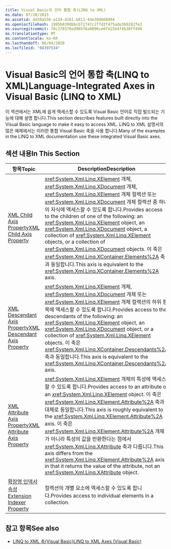 ```yaml
---
title: Visual Basic의 언어 통합 축(LINQ to XML)
ms.date: 07/20/2015
ms.assetid: d450a556-a134-4261-b011-44e399660894
ms.openlocfilehash: 1995b0390bbcb71747c2ffd3f475ade360282fe3
ms.sourcegitcommit: f8c270376ed905f6a8896ce0fe25b4f4b38ff498
ms.translationtype: MT
ms.contentlocale: ko-KR
ms.lasthandoff: 06/04/2020
ms.locfileid: "84397534"
---
```

# <a name="language-integrated-axes-in-visual-basic-linq-to-xml"></a><span data-ttu-id="92820-102">Visual Basic의 언어 통합 축(LINQ to XML)</span><span class="sxs-lookup"><span data-stu-id="92820-102">Language-Integrated Axes in Visual Basic (LINQ to XML)</span></span>
<span data-ttu-id="92820-103">이 섹션에서는 XML에 쉽게 액세스할 수 있도록 Visual Basic 언어로 직접 빌드되는 기능에 대해 설명 합니다.</span><span class="sxs-lookup"><span data-stu-id="92820-103">This section describes features built directly into the Visual Basic language to make it easy to access XML.</span></span> <span data-ttu-id="92820-104">LINQ to XML 설명서의 많은 예제에서는 이러한 통합 Visual Basic 축을 사용 합니다.</span><span class="sxs-lookup"><span data-stu-id="92820-104">Many of the examples in the LINQ to XML documentation use these integrated Visual Basic axes.</span></span>  
  
## <a name="in-this-section"></a><span data-ttu-id="92820-105">섹션 내용</span><span class="sxs-lookup"><span data-stu-id="92820-105">In This Section</span></span>  
  
|<span data-ttu-id="92820-106">항목</span><span class="sxs-lookup"><span data-stu-id="92820-106">Topic</span></span>|<span data-ttu-id="92820-107">Description</span><span class="sxs-lookup"><span data-stu-id="92820-107">Description</span></span>|  
|-----------|-----------------|  
|[<span data-ttu-id="92820-108">XML Child Axis Property</span><span class="sxs-lookup"><span data-stu-id="92820-108">XML Child Axis Property</span></span>](../../../language-reference/xml-axis/xml-child-axis-property.md)|<span data-ttu-id="92820-109"><xref:System.Xml.Linq.XElement> 개체, <xref:System.Xml.Linq.XDocument> 개체, <xref:System.Xml.Linq.XElement> 개체 컬렉션 또는 <xref:System.Xml.Linq.XDocument> 개체 컬렉션 중 하나의 자식에 액세스할 수 있도록 합니다.</span><span class="sxs-lookup"><span data-stu-id="92820-109">Provides access to the children of one of the following: an <xref:System.Xml.Linq.XElement> object, an <xref:System.Xml.Linq.XDocument> object, a collection of <xref:System.Xml.Linq.XElement> objects, or a collection of <xref:System.Xml.Linq.XDocument> objects.</span></span> <span data-ttu-id="92820-110">이 축은 <xref:System.Xml.Linq.XContainer.Elements%2A> 축과 동일합니다.</span><span class="sxs-lookup"><span data-stu-id="92820-110">This axis is equivalent to the <xref:System.Xml.Linq.XContainer.Elements%2A> axis.</span></span>|  
|[<span data-ttu-id="92820-111">XML Descendant Axis Property</span><span class="sxs-lookup"><span data-stu-id="92820-111">XML Descendant Axis Property</span></span>](../../../language-reference/xml-axis/xml-descendant-axis-property.md)|<span data-ttu-id="92820-112"><xref:System.Xml.Linq.XElement> 개체, <xref:System.Xml.Linq.XDocument> 개체 또는 <xref:System.Xml.Linq.XElement> 개체 컬렉션의 하위 항목에 액세스할 수 있도록 합니다.</span><span class="sxs-lookup"><span data-stu-id="92820-112">Provides access to the descendants of the following: an <xref:System.Xml.Linq.XElement> object, an <xref:System.Xml.Linq.XDocument> object, or a collection of <xref:System.Xml.Linq.XElement> objects.</span></span> <span data-ttu-id="92820-113">이 축은 <xref:System.Xml.Linq.XContainer.Descendants%2A> 축과 동일합니다.</span><span class="sxs-lookup"><span data-stu-id="92820-113">This axis is equivalent to the <xref:System.Xml.Linq.XContainer.Descendants%2A> axis.</span></span>|  
|[<span data-ttu-id="92820-114">XML Attribute Axis Property</span><span class="sxs-lookup"><span data-stu-id="92820-114">XML Attribute Axis Property</span></span>](../../../language-reference/xml-axis/xml-attribute-axis-property.md)|<span data-ttu-id="92820-115"><xref:System.Xml.Linq.XElement> 개체의 특성에 액세스할 수 있도록 합니다.</span><span class="sxs-lookup"><span data-stu-id="92820-115">Provides access to an attribute of an <xref:System.Xml.Linq.XElement> object.</span></span> <span data-ttu-id="92820-116">이 축은 <xref:System.Xml.Linq.XElement.Attribute%2A> 축과 대체로 동일합니다.</span><span class="sxs-lookup"><span data-stu-id="92820-116">This axis is roughly equivalent to the <xref:System.Xml.Linq.XElement.Attribute%2A> axis.</span></span> <span data-ttu-id="92820-117">이 축은 <xref:System.Xml.Linq.XElement.Attribute%2A> 개체가 아니라 특성의 값을 반환한다는 점에서 <xref:System.Xml.Linq.XAttribute> 축과 다릅니다.</span><span class="sxs-lookup"><span data-stu-id="92820-117">This axis differs from the <xref:System.Xml.Linq.XElement.Attribute%2A> axis in that it returns the value of the attribute, not an <xref:System.Xml.Linq.XAttribute> object.</span></span>|  
|[<span data-ttu-id="92820-118">확장명 인덱서 속성</span><span class="sxs-lookup"><span data-stu-id="92820-118">Extension Indexer Property</span></span>](../../../language-reference/xml-axis/extension-indexer-property.md)|<span data-ttu-id="92820-119">컬렉션의 개별 요소에 액세스할 수 있도록 합니다.</span><span class="sxs-lookup"><span data-stu-id="92820-119">Provides access to individual elements in a collection.</span></span>|  
  
## <a name="see-also"></a><span data-ttu-id="92820-120">참고 항목</span><span class="sxs-lookup"><span data-stu-id="92820-120">See also</span></span>

- [<span data-ttu-id="92820-121">LINQ to XML 축(Visual Basic)</span><span class="sxs-lookup"><span data-stu-id="92820-121">LINQ to XML Axes (Visual Basic)</span></span>](linq-to-xml-axes.md)
